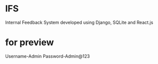 # IFS
Internal Feedback System developed using Django, SQLite and React.js

# for preview
Username-Admin
Password-Admin@123

